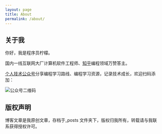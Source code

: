 ```yaml
---
layout: page
title: About
permalink: /about/
---
```


## 关于我
你好，我是程序员柠檬。

国内一线互联网大厂计算机软件工程师、[知乎](https://www.zhihu.com/people/goldstine)编程领域万赞答主。

[个人技术公众号](https://mp.weixin.qq.com/s?__biz=MzkwODI4ODQ0OA==&mid=2247484023&idx=1&sn=ac0cddc56b4cc939777e99a9e1dcc3dc&chksm=c0cd0ad8f7ba83cea1d6187a72b9bececb81be3349011cf621510ab7c5414549d1df2f853b61&token=2017477247&lang=zh_CN#rd)分享编程学习路线、编程学习资源，记录技术成长，欢迎扫码添加：

![公众号二维码](https://cdn.jsdelivr.net/gh/goldstine/goldstine.github.io/images/weixin.jpg)



## 版权声明

博客文章是我原创文章，存档于_posts 文件夹下，版权归我所有，转载请与我联系获得授权许可。
